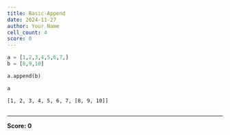 ```yaml
---
title: Basic-Append
date: 2024-11-27
author: Your Name
cell_count: 4
score: 0
---
```


```python
a = [1,2,3,4,5,6,7,]
b = [8,9,10]
```


```python
a.append(b)

```


```python
a
```




    [1, 2, 3, 4, 5, 6, 7, [8, 9, 10]]




```python

```


---
**Score: 0**
